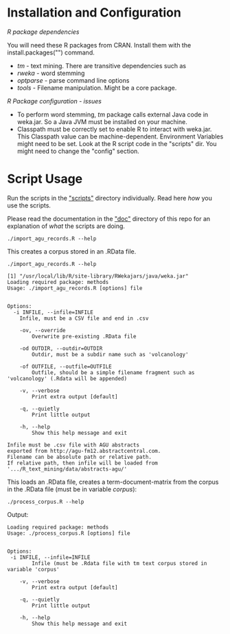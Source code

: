Installation and Configuration
=========

*R package dependencies*

You will need these R packages from CRAN. Install them with the install.packages("<PackageName>") command.

 - *tm* - text mining. There are transitive dependencies such as
  - *rweka* - word stemming
 - *optparse* - parse command line options
 - *tools* -  Filename manipulation. Might be a core package.

*R Package configuration - issues*

 - To perform word stemming, *tm* package calls external Java code in weka.jar. So a Java JVM must be installed on your machine. 
 - Classpath must be correctly set to enable R to interact with weka.jar. This Classpath value can be machine-dependent. Environment Variables might need to be set.
 Look at the R script code in the "scripts" dir. You might need to change the "config" section.

Script Usage
=========

Run the scripts in the ["scripts"](scripts) directory individually. Read here *how* you use the scripts.

Please read the documentation in the ["doc"](doc) directory of this repo for an explanation of  *what* the scripts are doing.



    ./import_agu_records.R --help

This creates a corpus stored in an .RData file. 


    ./import_agu_records.R --help
    
    [1] "/usr/local/lib/R/site-library/RWekajars/java/weka.jar"
    Loading required package: methods
    Usage: ./import_agu_records.R [options] file
    
    
    Options:
      -i INFILE, --infile=INFILE
      	Infile, must be a CSV file and end in .csv
    
    	-ov, --override
    		Overwrite pre-existing .RData file 
    
    	-od OUTDIR, --outdir=OUTDIR
    		Outdir, must be a subdir name such as 'volcanology' 
    
    	-of OUTFILE, --outfile=OUTFILE
    		Outfile, should be a simple filename fragment such as 'volcanology' (.Rdata will be appended)
    
    	-v, --verbose
    		Print extra output [default]
    
    	-q, --quietly
    		Print little output
    
    	-h, --help
    		Show this help message and exit
    
    Infile must be .csv file with AGU abstracts 
    exported from http://agu-fm12.abstractcentral.com.
    Filename can be absolute path or relative path.
    If relative path, then infile will be loaded from
    '.../R_text_mining/data/abstracts-agu/'


This loads an .RData file, creates a term-document-matrix from the corpus in the .RData file (must be in variable *corpus*):


    ./process_corpus.R --help
    
Output:    
    
    Loading required package: methods
    Usage: ./process_corpus.R [options] file
    
    
    Options:
     -i INFILE, --infile=INFILE
    		Infile (must be .Rdata file with tm text corpus stored in variable 'corpus'
    
    	-v, --verbose
    		Print extra output [default]
    
    	-q, --quietly
    		Print little output
    
    	-h, --help
    		Show this help message and exit

